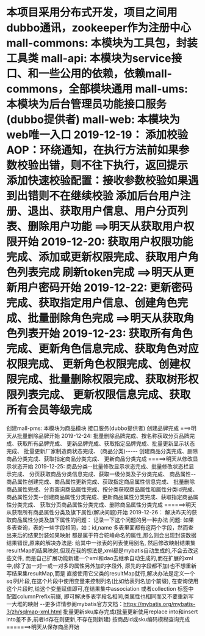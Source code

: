 本项目采用分布式开发，项目之间用dubbo通讯，zookeeper作为注册中心
mall-commons: 本模块为工具包，封装工具类
mall-api: 本模块为service接口、和一些公用的依赖，依赖mall-commons，全部模块通用
mall-ums: 本模块为后台管理员功能接口服务(dubbo提供者)
mall-web: 本模块为web唯一入口
2019-12-19：
添加校验AOP：环绕通知，在执行方法前如果参数校验出错，则不往下执行，返回提示
添加快速校验配置：接收参数校验如果遇到出错则不在继续校验
添加后台用户注册、退出、获取用户信息、用户分页列表、删除用户功能
==>明天从获取用户权限开始
2019-12-20:
获取用户权限功能完成、添加或更新权限完成、获取用户角色列表完成
刷新token完成
==>明天从更新用户密码开始
2019-12-22:
更新密码完成、获取指定用户信息、创建角色完成、批量删除角色完成
==>明天从获取角色列表开始
2019-12-23:
获取所有角色完成、更新角色信息完成、获取角色对应权限完成、
更新角色权限完成、创建权限完成、批量删除权限完成、获取树形权限列表完成、
更新权限信息完成、获取所有会员等级完成
==========
创建mall-pms: 本模块为商品模块 接口服务(dubbo提供者)
创建品牌完成
===>明天从批量删除品牌开始
2019-12-24:
批量删除品牌完成、按名称获取分页品牌完成、获取所有品牌完成、
更新品牌完成、获取指定品牌完成、批量更新显示状态完成、
批量更新厂家制造商状态完成、
(商品分类)-----
创建商品分类完成、删除商品分类完成、获取指定商品分类完成、
更新商品分类完成
=====>明天从修改显示状态开始
2019-12-25:
商品分类--批量修改显示状态完成、批量修改状态栏显示完成、
分页获取商品分类信息完成、获取一级分类及子分类完成、
商品属性--商品属性创建完成、商品属性更新完成、获取指定商品属性信息完成、
批量删除商品属性完成、分页查询商品属性完成、按分类获取商品属性和属性分类id完成、
商品属性分类--创建商品属性分类完成、更新商品属性分类完成、获取指定商品属性分类完成、
获取分页商品属性分类完成、删除商品属性分类完成
======>明天从获取所有商品属性分类及旗下属性(解决问题)开始
2019-12-26：
解决昨天的获取商品属性分类及旗下属性的问题：
记录一下这个问题的另一种办法
问题: 如果多表查询，表的一些字段相同，如：id,name 多表里面都有这两个字段，然而查出来后的结果封装如果映射
都是属于符合驼峰命名的属性,那么则会出现封装数据结果错误,原来的解决办法是: 给其中一张表的列表使用别名,
然后修改映射结果集resultMap的结果映射,但现在我的想法是,xml都是mybatis自动生成的,不会去改这些文件,
而是自己扩展功能新建一个xml和dao去继承自动生成的,而在扩展的xml中,(除了加一对一或一对多的属性另外加的字段外,
原先的字段都不加)也不想重新写结果集resultMap,而是
直接使用它父类的resultMap就行,解决办法是定义一个sql列片段,在这个片段中使用变量来控制列名(比如给表列名加个前缀),
在查询使用这个片段时,给这个变量赋值即可,在结果集中association 或者collection 标签中配置columnPrefix前缀,
即可解决多表字段名相同,类属性也相同而又不要重新写一大堆的映射
--更多详情参阅mybatis官方文档：https://mybatis.org/mybatis-3/zh/sqlmap-xml.html
批量更新sku库存完成(批量更新使用replace into和insert into差不多,前者id存在则更新,不存在则新建)
按商品id或sku编码模糊查询完成
=======>明天从保存商品开始